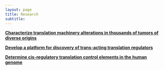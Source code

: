 ```yaml
---
layout: page
title: Research
subtitle: 
---
```


[**Characterize translation machinery alterations in thousands of tumors of diverse origins**](https://ceniklab.github.io/Cancer_Bioinformatics.html)


[**Develop a platform for discovery of trans-acting translation regulators**](https://ceniklab.github.io/CRISPR_Screen.html)


[**Determine cis-regulatory translation control elements in the human genome**](https://ceniklab.github.io/cis_regulation.html)